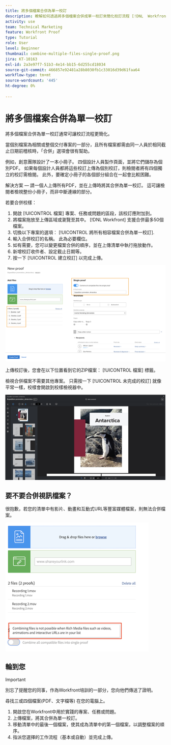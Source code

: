 ```yaml
---
title: 將多個檔案合併為單一校訂
description: 瞭解如何透過將多個檔案合併成單一校訂來簡化校訂流程 [!DNL  Workfront].
activity: use
team: Technical Marketing
feature: Workfront Proof
type: Tutorial
role: User
level: Beginner
thumbnail: combine-multiple-files-single-proof.png
jira: KT-10163
exl-id: 2a3e97f7-51b3-4e14-bb15-6d255cd18034
source-git-commit: 466857e92481a28b8030fb1c33016d39d61faa64
workflow-type: tm+mt
source-wordcount: '445'
ht-degree: 0%

---
```


# 將多個檔案合併為單一校訂

將多個檔案合併為單一校訂通常可讓校訂流程更簡化。

當個別檔案為相關或整個交付專案的一部分，且所有檔案都需由同一人員於相同截止日期前稽核時，「合併」選項會很有幫助。

例如，創意團隊設計了一本小冊子。 四個設計人員製作頁面，並將它們儲存為個別PDF。 如果每個設計人員都將這些校訂上傳為個別校訂，則檢閱者將有四個獨立的校訂需檢閱。 此外，要確定小冊子的各個部分組合在一起會比較困難。

解決方案 — 請一個人上傳所有PDF，並在上傳時將其合併為單一校訂。 這可讓檢閱者檢視整份小冊子，而非中斷連線的部分。

若要合併校樣：

1. 開啟 [!UICONTROL 檔案] 專案、任務或問題的區段，該校訂應附加到。
2. 將檔案拖放至上傳區域或瀏覽至其中。 [!DNL Workfront] 支援合併最多50個檔案。
3. 切換以下專案的選項： [!UICONTROL 將所有相容檔案合併為單一校訂].
4. 輸入合併校訂的名稱。 此為必要欄位。
5. 如有需要，您可以變更檔案合併的順序，並在上傳清單中執行拖放動作。
6. 新增校訂收件者、設定截止日期等。
7. 按一下 [!UICONTROL 建立校訂] 以完成上傳。

![的影像 [!UICONTROL 新校訂] 包含已上傳檔案清單和 [!UICONTROL 單一校訂] 區段會反白顯示。](assets/combine-proofs.png)

上傳校訂後，您會在以下位置看到它的ZIP檔案： [!UICONTROL 檔案] 標籤。

檢視合併檔案不需要其他專案。 只需按一下 [!UICONTROL 未完成的校訂] 就像平常一樣，校樣會開啟到校樣檢視器中。

![顯示多頁校訂的校訂檢視器影像。](assets/combine-proofs-2.png)

## 要不要合併視訊檔案？

很抱歉，若您的清單中有影片、動畫和互動式URL等豐富媒體檔案，則無法合併檔案。

![說明您無法合併視訊檔案的錯誤訊息影像。](assets/combine-proofs-error.png)


## 輪到您

>[!IMPORTANT]
>
>別忘了提醒您的同事，作為Workfront培訓的一部分，您向他們傳送了證明。


尋找三或四個檔案(PDF、文字檔等) 在您的電腦上。

1. 開啟您在Workfront中用於實踐的專案、任務或問題。
1. 上傳檔案，將其合併為單一校訂。
1. 移動清單中的最後一個檔案，使其成為清單中的第一個檔案，以調整檔案的順序。
1. 指派您選擇的工作流程（基本或自動）並完成上傳。



<!--
##Learn more
* Create a multi-page proof
-->
